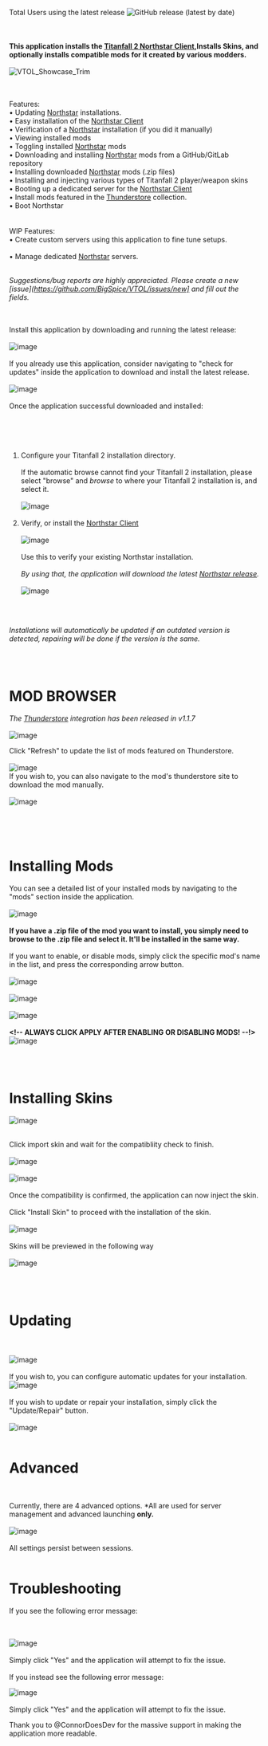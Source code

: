 Total Users using the latest release
![GitHub release (latest by date)](https://img.shields.io/github/downloads/BigSpice/VTOL/latest/total?style=flat-square)
<br /><br />
<br /><br />
**This application installs the [Titanfall 2 Northstar Client](https://northstar.tf),Installs Skins, and optionally installs compatible mods for it created by various modders.**
<br /><br />
![VTOL_Showcase_Trim](https://user-images.githubusercontent.com/23240514/152448826-0a92b6d8-3cce-4107-911c-0a1480ad8a8e.gif)<br /><br /><br />

Features:
<br />
• Updating [Northstar](https://northstar.tf) installations.
<br />
• Easy installation of the [Northstar Client](https://northstar.tf)
<br />
• Verification of a [Northstar](https://northstar.tf) installation (if you did it manually)
<br />
• Viewing installed mods
<br />
• Toggling installed [Northstar](https://northstar.tf) mods
<br />
• Downloading and installing [Northstar](https://northstar.tf) mods from a GitHub/GitLab repository
<br />
• Installing downloaded [Northstar](https://northstar.tf) mods (.zip files)
<br />
• Installing and injecting various types of Titanfall 2 player/weapon skins
<br />
• Booting up a dedicated server for the [Northstar Client](https://northstar.tf)
<br />
• Install mods featured in the [Thunderstore](https://northstar.thunderstore.io) collection.
<br />
• Boot Northstar
<br /><br /><br />
WIP Features:
<br />
• Create custom servers using this application to fine tune setups.
<br />
<br />
• Manage dedicated [Northstar](https://northstar.tf) servers.
<br /><br />

_Suggestions/bug reports are highly appreciated. Please create a new [issue](https://github.com/BigSpice/VTOL/issues/new] and fill out the fields._
<br />
<br /><br />

Install this application by downloading and running the latest release:
<br /><br />
![image](https://user-images.githubusercontent.com/23240514/150025911-aacaf334-cc33-4239-94d7-512cfb84fe49.png)
<br /><br />
If you already use this application, consider navigating to "check for updates" inside the application to download and install the latest release.<br /><br />
![image](https://user-images.githubusercontent.com/23240514/152447226-88662295-b7a9-4fd5-a958-dfc5ce59bd9c.png)<br /><br />
Once the application successful downloaded and installed:
<br /><br />
<br /><br /><br />

1. Configure your Titanfall 2 installation directory.
   <br /><br />
   If the automatic browse cannot find your Titanfall 2 installation, please select "browse" and _browse_ to where your Titanfall 2 installation is, and select it.
   <br /><br />
   ![image](https://user-images.githubusercontent.com/23240514/152446386-4bb584c1-038a-4dd6-9588-ac3827884144.png)<br /><br />
2. Verify, or install the [Northstar Client](https://northstar.tf)
   <br /><br />
   ![image](https://user-images.githubusercontent.com/23240514/152446412-d10f1f7e-bbc2-4558-8e8b-033aae2af410.png)<br /><br />
   Use this to verify your existing Northstar installation.
   <br /><br />
   _By using that, the application will download the latest [Northstar release](https://github.com/R2Northstar/Northstar/releases/latest)._
   <br /><br />
   ![image](https://user-images.githubusercontent.com/23240514/152446466-26d91f33-948d-4051-9247-c21b20328515.png)

<br /><br />

_Installations will automatically be updated if an outdated version is detected, repairing will be done if the version is the same._
<br /><br /><br /><br />

<h1> MOD BROWSER </h1>

_The [Thunderstore](https://northstar.thunderstore.io) integration has been released in v1.1.7_<br />
<br />
![image](https://user-images.githubusercontent.com/23240514/152448143-e43e5960-a164-429c-9927-823835fa62ce.png)
<br />

Click "Refresh" to update the list of mods featured on Thunderstore.
<br />
<br />
![image](https://user-images.githubusercontent.com/23240514/152448128-cdc1fa9e-df7b-4022-8247-48b355e53d65.png)
<br />
If you wish to, you can also navigate to the mod's thunderstore site to download the mod manually.
<br />
<br />
![image](https://user-images.githubusercontent.com/23240514/152448103-037443e3-8ffc-47e0-9ea2-1926a1e06457.png)

<br />
<br />
<br />

<h1> Installing Mods</h1>

You can see a detailed list of your installed mods by navigating to the "mods" section inside the application.
<br /><br />
![image](https://user-images.githubusercontent.com/23240514/152446534-9109f141-c98c-4046-b023-7451b4796d3e.png)<br /><br />
**If you have a .zip file of the mod you want to install, you simply need to browse to the .zip file and select it. It'll be installed in the same way.**
<br /><br />
If you want to enable, or disable mods, simply click the specific mod's name in the list, and press the corresponding arrow button.
<br /><br />
![image](https://user-images.githubusercontent.com/23240514/152447411-2f7b1f99-a558-4885-bd11-f45952d6a04b.png)<br /><br />
![image](https://user-images.githubusercontent.com/23240514/152447434-f2996352-9237-46f0-aa07-2c2e3181ea21.png)<br /><br />
![image](https://user-images.githubusercontent.com/23240514/152447448-24d51ad1-da48-44d2-b1d6-c864767cd230.png)<br /><br />
**<!-- ALWAYS CLICK APPLY AFTER ENABLING OR DISABLING MODS! --!>**
<br />
![image](https://user-images.githubusercontent.com/23240514/152447480-e40d2b78-c020-4c58-8da2-f29b85a95e7e.png)<br /><br /><br /><br />

<h1> Installing Skins</h1>

![image](https://user-images.githubusercontent.com/23240514/152447515-c4eb762b-d4b9-49da-b713-87aded2220d2.png)
<br /><br />

Click import skin and wait for the compatibliity check to finish.
<br /><br />
![image](https://user-images.githubusercontent.com/23240514/152447613-e3fc58d8-992e-46ad-9c2c-499a87888603.png)<br /><br />
![image](https://user-images.githubusercontent.com/23240514/152447631-03075684-204e-4311-b3dc-4bd6e264d0f3.png)<br /><br />
Once the compatibility is confirmed, the application can now inject the skin.
<br /><br />
Click "Install Skin" to proceed with the installation of the skin.
<br /><br />
![image](https://user-images.githubusercontent.com/23240514/152447644-27b7089a-1c17-4628-8616-42f8c0950baa.png)
<br /><br />
Skins will be previewed in the following way
<br /><br />
![image](https://user-images.githubusercontent.com/23240514/152447664-09a21668-b54f-41df-8493-f1567c497ec1.png)
<br /><br /><br /><br />

<h1>Updating</h1>

<br /><br />
![image](https://user-images.githubusercontent.com/23240514/152447690-94ba2d70-c832-4b25-b040-532bf0f27f33.png)
<br /><br />
If you wish to, you can configure automatic updates for your installation.
<br />
![image](https://user-images.githubusercontent.com/23240514/152447709-58e9ae8c-e630-4bfc-976c-b56f741effad.png)
<br /><br />
If you wish to update or repair your installation, simply click the "Update/Repair" button.
<br /><br />
![image](https://user-images.githubusercontent.com/23240514/152447727-332cc754-fb71-4552-ab3f-f206390cede1.png)<br /><br />

<h1>Advanced</h1><br />

Currently, there are 4 advanced options. \*All are used for server management and advanced launching **only.**<br /><br />
![image](https://user-images.githubusercontent.com/23240514/152447755-5b1fdb1d-d9e5-4418-a5b1-22eaf86f172d.png)
<br /><br />
All settings persist between sessions.
<br /><br />

<h1>Troubleshooting</h1>
If you see the following error message:

<br /><br />
![image](https://user-images.githubusercontent.com/23240514/150569733-e1142d29-54f3-4842-b34a-81520e293f0c.png)
<br /><br />
Simply click "Yes" and the application will attempt to fix the issue.
<br /><br />
If you instead see the following error message:

![image](https://user-images.githubusercontent.com/23240514/150570184-6cf29ee6-40a5-4517-839c-3e2dcddcf637.png)
<br /><br />
Simply click "Yes" and the application will attempt to fix the issue.

Thank you to @ConnorDoesDev for the massive support in making the application more readable.
<br /><br />
